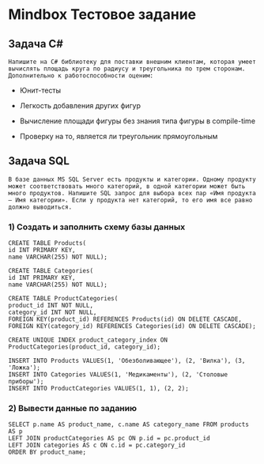 # Mindbox Тестовое задание

## Задача C#

    Напишите на C# библиотеку для поставки внешним клиентам, которая умеет вычислять площадь круга по радиусу и треугольника по трем сторонам. Дополнительно к работоспособности оценим:

* Юнит-тесты

* Легкость добавления других фигур

* Вычисление площади фигуры без знания типа фигуры в compile-time

* Проверку на то, является ли треугольник прямоугольным 

## Задача SQL

    В базе данных MS SQL Server есть продукты и категории. Одному продукту может соответствовать много категорий, в одной категории может быть много продуктов. Напишите SQL запрос для выбора всех пар «Имя продукта – Имя категории». Если у продукта нет категорий, то его имя все равно должно выводиться.

### 1) Создать и заполнить схему базы данных

    CREATE TABLE Products(
    id INT PRIMARY KEY, 
    name VARCHAR(255) NOT NULL);

    CREATE TABLE Categories(
    id INT PRIMARY KEY,
    name VARCHAR(255) NOT NULL);

    CREATE TABLE ProductCategories(
    product_id INT NOT NULL,
    category_id INT NOT NULL,
    FOREIGN KEY(product_id) REFERENCES Products(id) ON DELETE CASCADE,
    FOREIGN KEY(category_id) REFERENCES Categories(id) ON DELETE CASCADE);

    CREATE UNIQUE INDEX product_category_index ON ProductCategories(product_id, category_id);

    INSERT INTO Products VALUES(1, 'Обезболивающее'), (2, 'Вилка'), (3, 'Ложка');
    INSERT INTO Categories VALUES(1, 'Медикаменты'), (2, 'Столовые приборы');
    INSERT INTO ProductCategories VALUES(1, 1), (2, 2);

### 2) Вывести данные по заданию
    SELECT p.name AS product_name, c.name AS category_name FROM products AS p
    LEFT JOIN productCategories AS pc ON p.id = pc.product_id
    LEFT JOIN categories AS c ON c.id = pc.category_id
    ORDER BY product_name;
